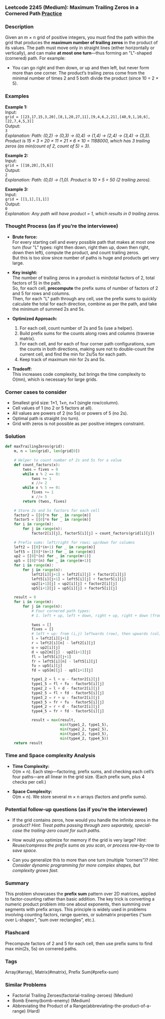 ### Leetcode 2245 (Medium): Maximum Trailing Zeros in a Cornered Path [Practice](https://leetcode.com/problems/maximum-trailing-zeros-in-a-cornered-path)

### Description  
Given an m × n grid of positive integers, you must find the path within the grid that produces the **maximum number of trailing zeros** in the product of its values. The path must move only in straight lines (either horizontally or vertically), and can make **at most one turn**—thus forming an "L"-shaped (cornered) path. For example:
- You can go right and then down, or up and then left, but never form more than one corner.
The product’s trailing zeros come from the minimal number of times 2 and 5 both divide the product (since 10 = 2 × 5).


### Examples  

**Example 1:**  
Input:  
`grid = [[23,17,15,3,20],[8,1,20,27,11],[9,4,6,2,21],[40,9,1,10,6],[22,7,4,5,3]]`  
Output:  
`3`  
*Explanation: Path: (0,2) → (0,3) → (0,4) → (1,4) → (2,4) → (3,4) → (3,3). Product is 15 × 3 × 20 × 11 × 21 × 6 × 10 = 1188000, which has 3 trailing zeros (as min(count of 2, count of 5) = 3).*

**Example 2:**  
Input:  
`grid = [[10,20],[5,6]]`  
Output:  
`2`  
*Explanation: Path: (0,0) → (1,0). Product is 10 × 5 = 50 (2 trailing zeros).*

**Example 3:**  
Input:  
`grid = [[1,1],[1,1]]`  
Output:  
`0`  
*Explanation: Any path will have product = 1, which results in 0 trailing zeros.*

### Thought Process (as if you’re the interviewee)  

- **Brute force:**  
  For every starting cell and every possible path that makes at most one turn (four "L" types: right then down, right then up, down then right, down then left), compute the product, and count trailing zeros.  
  But this is too slow since number of paths is huge and products get very large.

- **Key insight:**  
  The number of trailing zeros in a product is min(total factors of 2, total factors of 5) in the path.  
  So, for each cell, **precompute** the prefix sums of number of factors of 2 and 5 for rows and columns.  
  Then, for each "L" path through any cell, use the prefix sums to quickly calculate the total for each direction, combine as per the path, and take the minimum of summed 2s and 5s.

- **Optimized Approach:**  
  1. For each cell, count number of 2s and 5s (use a helper).  
  2. Build prefix sums for the counts along rows and columns (traverse matrix).  
  3. For each cell, and for each of four corner path configurations, sum the counts in both directions, making sure not to double-count the current cell, and find the min for 2s/5s for each path.  
  4. Keep track of maximum min for 2s and 5s.

- **Tradeoff:**  
  This increases code complexity, but brings the time complexity to O(mn), which is necessary for large grids.

### Corner cases to consider  
- Smallest grid size: 1×1, 1×n, n×1 (single row/column).  
- Cell values of 1 (no 2 or 5 factors at all).  
- All values are powers of 2 (no 5s) or powers of 5 (no 2s).  
- Optimal path is straight (no turn).
- Grid with zeros is not possible as per positive integers constraint.

### Solution

```python
def maxTrailingZeros(grid):
    m, n = len(grid), len(grid[0])
    
    # Helper to count number of 2s and 5s for a value
    def count_factors(x):
        twos = fives = 0
        while x % 2 == 0:
            twos += 1
            x //= 2
        while x % 5 == 0:
            fives += 1
            x //= 5
        return (twos, fives)
    
    # Store 2s and 5s factors for each cell
    factor2 = [[0]*n for _ in range(m)]
    factor5 = [[0]*n for _ in range(m)]
    for i in range(m):
        for j in range(n):
            factor2[i][j], factor5[i][j] = count_factors(grid[i][j])
    
    # Prefix sums: left/right for rows; up/down for columns
    left2 = [[0]*(n+1) for _ in range(m)]
    left5 = [[0]*(n+1) for _ in range(m)]
    up2 = [[0]*(n) for _ in range(m+1)]
    up5 = [[0]*(n) for _ in range(m+1)]
    for i in range(m):
        for j in range(n):
            left2[i][j+1] = left2[i][j] + factor2[i][j]
            left5[i][j+1] = left5[i][j] + factor5[i][j]
            up2[i+1][j] = up2[i][j] + factor2[i][j]
            up5[i+1][j] = up5[i][j] + factor5[i][j]
    
    result = 0
    for i in range(m):
        for j in range(n):
            # Four cornered path types:
            # 1. left + up, left + down, right + up, right + down (from cell (i, j))
            
            twos = []
            fives = []
            # left + up: from (i,j) leftwards (row), then upwards (col)
            l = left2[i][j+1]
            r = left2[i][n] - left2[i][j]
            u = up2[i][j]
            d = up2[m][j] - up2[i+1][j]
            fl = left5[i][j+1]
            fr = left5[i][n] - left5[i][j]
            fu = up5[i][j]
            fd = up5[m][j] - up5[i+1][j]

            type1_2 = l + u - factor2[i][j]
            type1_5 = fl + fu - factor5[i][j]
            type2_2 = l + d - factor2[i][j]
            type2_5 = fl + fd - factor5[i][j]
            type3_2 = r + u - factor2[i][j]
            type3_5 = fr + fu - factor5[i][j]
            type4_2 = r + d - factor2[i][j]
            type4_5 = fr + fd - factor5[i][j]

            result = max(result,
                         min(type1_2, type1_5),
                         min(type2_2, type2_5),
                         min(type3_2, type3_5),
                         min(type4_2, type4_5))
    return result
```

### Time and Space complexity Analysis  

- **Time Complexity:**  
  O(m × n). Each step—factoring, prefix sums, and checking each cell’s four paths—are all linear in the grid size. (Each prefix sum, plus 4 checks per cell.)

- **Space Complexity:**  
  O(m × n). We store several m × n arrays (factors and prefix sums).

### Potential follow-up questions (as if you’re the interviewer)  

- If the grid contains zeros, how would you handle the infinite zeros in the product?
  *Hint: Treat paths passing through zero separately, special-case the trailing-zero count for such paths.*

- How would you optimize for memory if the grid is very large?
  *Hint: Reuse/compress the prefix sums as you scan, or process row-by-row to save space.*

- Can you generalize this to more than one turn (multiple “corners”)?
  *Hint: Consider dynamic programming for more complex shapes, but complexity grows fast.*

### Summary
This problem showcases the **prefix sum** pattern over 2D matrices, applied to factor-counting rather than basic addition. The key trick is converting a numeric product problem into one about exponents, then summing over segments with prefix arrays. This principle is widely used in problems involving counting factors, range queries, or submatrix properties (“sum over L-shapes”, “sum over rectangles”, etc.).


### Flashcard
Precompute factors of 2 and 5 for each cell, then use prefix sums to find max min(2s, 5s) on cornered paths.

### Tags
Array(#array), Matrix(#matrix), Prefix Sum(#prefix-sum)

### Similar Problems
- Factorial Trailing Zeroes(factorial-trailing-zeroes) (Medium)
- Bomb Enemy(bomb-enemy) (Medium)
- Abbreviating the Product of a Range(abbreviating-the-product-of-a-range) (Hard)